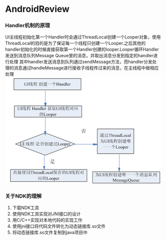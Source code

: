 # AndroidReview

### Handler机制的原理
UI主线程初始化第一个Handler时会通过ThreadLocal创建一个Looper对象，使用ThreadLocal的目的是为了保证每一个线程只创建一个Looper.之后其他的handler初始化的时候直接获取第一个Handler创建的looper.Looper循环Handler发送到消息队列Message Queue里的消息，并取出消息分发到指定的handler进行处理
其中handler发送消息到队列通过sendMessage方法，而handler分发处理的消息通过handleMessage进行接收子线程传过来的消息，在主线程中做相应处理
![](https://github.com/littleBearJrue/MarkDownPhotos/blob/master/handler.png?raw=true)

### 关于NDK的理解
1. 下载NDK工具
2. 使用NDK工具实现对JNI接口的设计
3. 用C/C++实现对本地代码的实现工作
4. 使用jni接口将代码文件转化为动态链接库.so文件
5. 将动态链接库.so文件复制到java项目中
